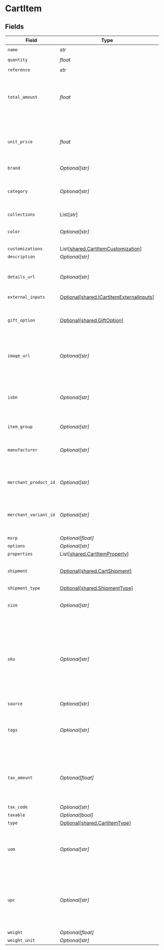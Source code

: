 # CartItem


## Fields

| Field                                                                                                                             | Type                                                                                                                              | Required                                                                                                                          | Description                                                                                                                       | Example                                                                                                                           |
| --------------------------------------------------------------------------------------------------------------------------------- | --------------------------------------------------------------------------------------------------------------------------------- | --------------------------------------------------------------------------------------------------------------------------------- | --------------------------------------------------------------------------------------------------------------------------------- | --------------------------------------------------------------------------------------------------------------------------------- |
| `name`                                                                                                                            | *str*                                                                                                                             | :heavy_check_mark:                                                                                                                | N/A                                                                                                                               | Bolt Swag Bag                                                                                                                     |
| `quantity`                                                                                                                        | *float*                                                                                                                           | :heavy_check_mark:                                                                                                                | N/A                                                                                                                               | 1                                                                                                                                 |
| `reference`                                                                                                                       | *str*                                                                                                                             | :heavy_check_mark:                                                                                                                | N/A                                                                                                                               | item_100                                                                                                                          |
| `total_amount`                                                                                                                    | *float*                                                                                                                           | :heavy_check_mark:                                                                                                                | The total amount, in cents, of the item including its taxes if applicable.                                                        | 1000                                                                                                                              |
| `unit_price`                                                                                                                      | *float*                                                                                                                           | :heavy_check_mark:                                                                                                                | The price of one unit of the item; for example, the price of one pack of socks.                                                   | 1000                                                                                                                              |
| `brand`                                                                                                                           | *Optional[str]*                                                                                                                   | :heavy_minus_sign:                                                                                                                | N/A                                                                                                                               | Bolt                                                                                                                              |
| `category`                                                                                                                        | *Optional[str]*                                                                                                                   | :heavy_minus_sign:                                                                                                                | Used to define a product category associated with the item.                                                                       | bags                                                                                                                              |
| `collections`                                                                                                                     | List[*str*]                                                                                                                       | :heavy_minus_sign:                                                                                                                | N/A                                                                                                                               |                                                                                                                                   |
| `color`                                                                                                                           | *Optional[str]*                                                                                                                   | :heavy_minus_sign:                                                                                                                | Used to define the color of the item.                                                                                             | Bolt Blue                                                                                                                         |
| `customizations`                                                                                                                  | List[[shared.CartItemCustomization](../../models/shared/cartitemcustomization.md)]                                                | :heavy_minus_sign:                                                                                                                | N/A                                                                                                                               |                                                                                                                                   |
| `description`                                                                                                                     | *Optional[str]*                                                                                                                   | :heavy_minus_sign:                                                                                                                | N/A                                                                                                                               | Large tote with Bolt logo.                                                                                                        |
| `details_url`                                                                                                                     | *Optional[str]*                                                                                                                   | :heavy_minus_sign:                                                                                                                | Used to provide a link to the item's product page.                                                                                | https://boltswagstore.com/products/123456                                                                                         |
| `external_inputs`                                                                                                                 | [Optional[shared.ICartItemExternalInputs]](../../models/shared/icartitemexternalinputs.md)                                        | :heavy_minus_sign:                                                                                                                | N/A                                                                                                                               |                                                                                                                                   |
| `gift_option`                                                                                                                     | [Optional[shared.GiftOption]](../../models/shared/giftoption.md)                                                                  | :heavy_minus_sign:                                                                                                                | Contains the gift option settings for wrapping and custom messages.                                                               |                                                                                                                                   |
| `image_url`                                                                                                                       | *Optional[str]*                                                                                                                   | :heavy_minus_sign:                                                                                                                | Used to provide a link to the image associated with the item.                                                                     | https://boltswagstore.com/products/123456/images/1.png                                                                            |
| `isbn`                                                                                                                            | *Optional[str]*                                                                                                                   | :heavy_minus_sign:                                                                                                                | Used to define the International Standard Book Number associated with the book.                                                   | 9780091347314                                                                                                                     |
| `item_group`                                                                                                                      | *Optional[str]*                                                                                                                   | :heavy_minus_sign:                                                                                                                | N/A                                                                                                                               |                                                                                                                                   |
| `manufacturer`                                                                                                                    | *Optional[str]*                                                                                                                   | :heavy_minus_sign:                                                                                                                | Used to define the organization that manufactured the item.                                                                       | Bolt Textiles USA                                                                                                                 |
| `merchant_product_id`                                                                                                             | *Optional[str]*                                                                                                                   | :heavy_minus_sign:                                                                                                                | The merchant's unique ID for the product.                                                                                         | 881                                                                                                                               |
| `merchant_variant_id`                                                                                                             | *Optional[str]*                                                                                                                   | :heavy_minus_sign:                                                                                                                | A merchant's unique ID for a given product's specific variant.                                                                    | 888                                                                                                                               |
| `msrp`                                                                                                                            | *Optional[float]*                                                                                                                 | :heavy_minus_sign:                                                                                                                | N/A                                                                                                                               |                                                                                                                                   |
| `options`                                                                                                                         | *Optional[str]*                                                                                                                   | :heavy_minus_sign:                                                                                                                | N/A                                                                                                                               | Special Edition                                                                                                                   |
| `properties`                                                                                                                      | List[[shared.CartItemProperty](../../models/shared/cartitemproperty.md)]                                                          | :heavy_minus_sign:                                                                                                                | N/A                                                                                                                               |                                                                                                                                   |
| `shipment`                                                                                                                        | [Optional[shared.CartShipment]](../../models/shared/cartshipment.md)                                                              | :heavy_minus_sign:                                                                                                                | A cart that is being prepared for shipment                                                                                        |                                                                                                                                   |
| `shipment_type`                                                                                                                   | [Optional[shared.ShipmentType]](../../models/shared/shipmenttype.md)                                                              | :heavy_minus_sign:                                                                                                                | N/A                                                                                                                               |                                                                                                                                   |
| `size`                                                                                                                            | *Optional[str]*                                                                                                                   | :heavy_minus_sign:                                                                                                                | Used to define the size of the item.                                                                                              | Large                                                                                                                             |
| `sku`                                                                                                                             | *Optional[str]*                                                                                                                   | :heavy_minus_sign:                                                                                                                | Used to define the alpha-numberic Stock Keeping Unit associated with the item as it is mapped to your internal product catalogue. | BOLT-SKU_100                                                                                                                      |
| `source`                                                                                                                          | *Optional[str]*                                                                                                                   | :heavy_minus_sign:                                                                                                                | N/A                                                                                                                               |                                                                                                                                   |
| `tags`                                                                                                                            | *Optional[str]*                                                                                                                   | :heavy_minus_sign:                                                                                                                | Used to define a comma-separated list of tags associated with the item.                                                           | tote, blue, linen, eco-friendly                                                                                                   |
| `tax_amount`                                                                                                                      | *Optional[float]*                                                                                                                 | :heavy_minus_sign:                                                                                                                | The tax amount for the item; this value should scale with the quantity of units selected.                                         | 0                                                                                                                                 |
| `tax_code`                                                                                                                        | *Optional[str]*                                                                                                                   | :heavy_minus_sign:                                                                                                                | N/A                                                                                                                               |                                                                                                                                   |
| `taxable`                                                                                                                         | *Optional[bool]*                                                                                                                  | :heavy_minus_sign:                                                                                                                | N/A                                                                                                                               |                                                                                                                                   |
| `type`                                                                                                                            | [Optional[shared.CartItemType]](../../models/shared/cartitemtype.md)                                                              | :heavy_minus_sign:                                                                                                                | N/A                                                                                                                               |                                                                                                                                   |
| `uom`                                                                                                                             | *Optional[str]*                                                                                                                   | :heavy_minus_sign:                                                                                                                | Used to define the unit of measure used to describe the item.                                                                     | inches                                                                                                                            |
| `upc`                                                                                                                             | *Optional[str]*                                                                                                                   | :heavy_minus_sign:                                                                                                                | Used to define the 12-digit Universal Product Code (a barcode) associated with the item worldwide.                                | 8.25764603119e+11                                                                                                                 |
| `weight`                                                                                                                          | *Optional[float]*                                                                                                                 | :heavy_minus_sign:                                                                                                                | N/A                                                                                                                               | 10                                                                                                                                |
| `weight_unit`                                                                                                                     | *Optional[str]*                                                                                                                   | :heavy_minus_sign:                                                                                                                | N/A                                                                                                                               | pounds                                                                                                                            |